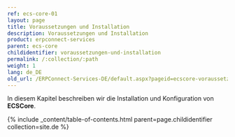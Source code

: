 ```yaml
---
ref: ecs-core-01
layout: page
title: Voraussetzungen und Installation
description: Voraussetzungen und Installation
product: erpconnect-services
parent: ecs-core
childidentifier: voraussetzungen-und-installation
permalink: /:collection/:path
weight: 1
lang: de_DE
old_url: /ERPConnect-Services-DE/default.aspx?pageid=ecscore-voraussetzungen-und-installation
---
```


In diesem Kapitel beschreiben wir die Installation und Konfiguration von **ECSCore**.

{% include _content/table-of-contents.html parent=page.childidentifier collection=site.de %}

